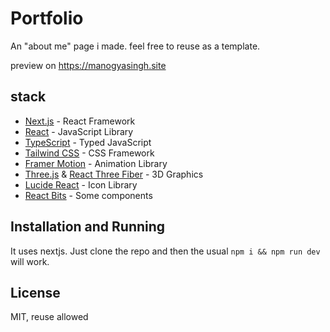 # Portfolio
An "about me" page i made. feel free to reuse as a template.

preview on https://manogyasingh.site

## stack
- [Next.js](https://nextjs.org/) - React Framework
- [React](https://reactjs.org/) - JavaScript Library
- [TypeScript](https://www.typescriptlang.org/) - Typed JavaScript
- [Tailwind CSS](https://tailwindcss.com/) - CSS Framework
- [Framer Motion](https://www.framer.com/motion/) - Animation Library
- [Three.js](https://threejs.org/) & [React Three Fiber](https://docs.pmnd.rs/react-three-fiber/getting-started/introduction) - 3D Graphics
- [Lucide React](https://lucide.dev/) - Icon Library
- [React Bits](https://reactbits.dev/) - Some components

## Installation and  Running
It uses nextjs. Just clone the repo and then the usual `npm i && npm run dev` will work.

## License
MIT, reuse allowed

